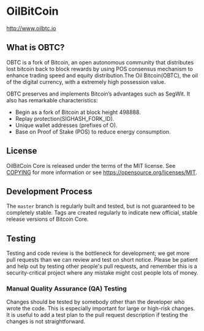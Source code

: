 OilBitCoin
=====================================

http://www.oilbtc.io

What is OBTC?
----------------

OBTC is a fork of Bitcoin, an open autonomous community that distributes lost
bitcoin back to block rewards by using POS consensus mechanism to enhance 
trading speed and equity distribution.The Oil Bitcoin(OBTC), the oil of the 
digital currency, with a extremely high possession value.

OBTC preserves and implements Bitcoin’s advantages such as SegWit. It also has remarkable characteristics:
 - Begin as a fork of Bitcoin at block height 498888.
 - Replay protection(SIGHASH_FORK_ID).
 - Unique wallet addresses (prefixes of O).
 - Base on Proof of Stake (POS) to reduce energy consumption.

License
-------

OilBitCoin Core is released under the terms of the MIT license. See [COPYING](COPYING) for more
information or see https://opensource.org/licenses/MIT.

Development Process
-------------------

The `master` branch is regularly built and tested, but is not guaranteed to be
completely stable. Tags are created
regularly to indicate new official, stable release versions of Bitcoin Core.

Testing
-------

Testing and code review is the bottleneck for development; we get more pull
requests than we can review and test on short notice. Please be patient and help out by testing
other people's pull requests, and remember this is a security-critical project where any mistake might cost people
lots of money.


### Manual Quality Assurance (QA) Testing

Changes should be tested by somebody other than the developer who wrote the
code. This is especially important for large or high-risk changes. It is useful
to add a test plan to the pull request description if testing the changes is
not straightforward.
